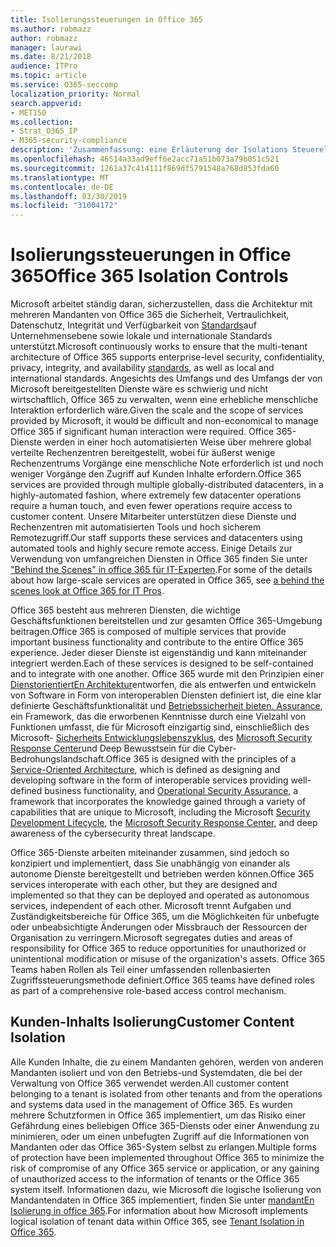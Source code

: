 ```yaml
---
title: Isolierungssteuerungen in Office 365
ms.author: robmazz
author: robmazz
manager: laurawi
ms.date: 8/21/2018
audience: ITPro
ms.topic: article
ms.service: O365-seccomp
localization_priority: Normal
search.appverid:
- MET150
ms.collection:
- Strat_O365_IP
- M365-security-compliance
description: 'Zusammenfassung: eine Erläuterung der Isolations Steuerelemente in Office 365.'
ms.openlocfilehash: 46514a33ad9eff6e2acc71a51b073a79b051c521
ms.sourcegitcommit: 1261a37c414111f869df5791548a768d853fda60
ms.translationtype: MT
ms.contentlocale: de-DE
ms.lasthandoff: 03/30/2019
ms.locfileid: "31004172"
---
```

# <a name="office-365-isolation-controls"></a><span data-ttu-id="8d14b-103">Isolierungssteuerungen in Office 365</span><span class="sxs-lookup"><span data-stu-id="8d14b-103">Office 365 Isolation Controls</span></span> 

<span data-ttu-id="8d14b-104">Microsoft arbeitet ständig daran, sicherzustellen, dass die Architektur mit mehreren Mandanten von Office 365 die Sicherheit, Vertraulichkeit, Datenschutz, Integrität und Verfügbarkeit von [Standards](https://www.microsoft.com/TrustCenter/Compliance?service=Office#Icons)auf Unternehmensebene sowie lokale und internationale Standards unterstützt.</span><span class="sxs-lookup"><span data-stu-id="8d14b-104">Microsoft continuously works to ensure that the multi-tenant architecture of Office 365 supports enterprise-level security, confidentiality, privacy, integrity, and availability [standards](https://www.microsoft.com/TrustCenter/Compliance?service=Office#Icons), as well as local and international standards.</span></span> <span data-ttu-id="8d14b-105">Angesichts des Umfangs und des Umfangs der von Microsoft bereitgestellten Dienste wäre es schwierig und nicht wirtschaftlich, Office 365 zu verwalten, wenn eine erhebliche menschliche Interaktion erforderlich wäre.</span><span class="sxs-lookup"><span data-stu-id="8d14b-105">Given the scale and the scope of services provided by Microsoft, it would be difficult and non-economical to manage Office 365 if significant human interaction were required.</span></span> <span data-ttu-id="8d14b-106">Office 365-Dienste werden in einer hoch automatisierten Weise über mehrere global verteilte Rechenzentren bereitgestellt, wobei für äußerst wenige Rechenzentrums Vorgänge eine menschliche Note erforderlich ist und noch weniger Vorgänge den Zugriff auf Kunden Inhalte erfordern.</span><span class="sxs-lookup"><span data-stu-id="8d14b-106">Office 365 services are provided through multiple globally-distributed datacenters, in a highly-automated fashion, where extremely few datacenter operations require a human touch, and even fewer operations require access to customer content.</span></span> <span data-ttu-id="8d14b-107">Unsere Mitarbeiter unterstützen diese Dienste und Rechenzentren mit automatisierten Tools und hoch sicherem Remotezugriff.</span><span class="sxs-lookup"><span data-stu-id="8d14b-107">Our staff supports these services and datacenters using automated tools and highly secure remote access.</span></span> <span data-ttu-id="8d14b-108">Einige Details zur Verwendung von umfangreichen Diensten in Office 365 finden Sie unter ["Behind the Scenes" in office 365 für IT-Experten](https://channel9.msdn.com/Events/SharePoint-Conference/2014/SPC202).</span><span class="sxs-lookup"><span data-stu-id="8d14b-108">For some of the details about how large-scale services are operated in Office 365, see [a behind the scenes look at Office 365 for IT Pros](https://channel9.msdn.com/Events/SharePoint-Conference/2014/SPC202).</span></span>

<span data-ttu-id="8d14b-109">Office 365 besteht aus mehreren Diensten, die wichtige Geschäftsfunktionen bereitstellen und zur gesamten Office 365-Umgebung beitragen.</span><span class="sxs-lookup"><span data-stu-id="8d14b-109">Office 365 is composed of multiple services that provide important business functionality and contribute to the entire Office 365 experience.</span></span> <span data-ttu-id="8d14b-110">Jeder dieser Dienste ist eigenständig und kann miteinander integriert werden.</span><span class="sxs-lookup"><span data-stu-id="8d14b-110">Each of these services is designed to be self-contained and to integrate with one another.</span></span> <span data-ttu-id="8d14b-111">Office 365 wurde mit den Prinzipien einer [DienstorientiertEn Architektur](https://msdn.microsoft.com/library/aa480021.aspx)entworfen, die als entwerfen und entwickeln von Software in Form von interoperablen Diensten definiert ist, die eine klar definierte Geschäftsfunktionalität und [Betriebssicherheit bieten. Assurance](http://www.microsoft.com/download/details.aspx?id=40872), ein Framework, das die erworbenen Kenntnisse durch eine Vielzahl von Funktionen umfasst, die für Microsoft einzigartig sind, einschließlich des Microsoft- [Sicherheits Entwicklungslebenszyklus](https://www.microsoft.com/sdl/default.aspx), des [Microsoft Security Response Center](https://technet.microsoft.com/library/dn440717.aspx)und Deep Bewusstsein für die Cyber-Bedrohungslandschaft.</span><span class="sxs-lookup"><span data-stu-id="8d14b-111">Office 365 is designed with the principles of a [Service-Oriented Architecture](https://msdn.microsoft.com/library/aa480021.aspx), which is defined as designing and developing software in the form of interoperable services providing well-defined business functionality, and [Operational Security Assurance](http://www.microsoft.com/download/details.aspx?id=40872), a framework that incorporates the knowledge gained through a variety of capabilities that are unique to Microsoft, including the Microsoft [Security Development Lifecycle](https://www.microsoft.com/sdl/default.aspx), the [Microsoft Security Response Center](https://technet.microsoft.com/library/dn440717.aspx), and deep awareness of the cybersecurity threat landscape.</span></span>

<span data-ttu-id="8d14b-112">Office 365-Dienste arbeiten miteinander zusammen, sind jedoch so konzipiert und implementiert, dass Sie unabhängig von einander als autonome Dienste bereitgestellt und betrieben werden können.</span><span class="sxs-lookup"><span data-stu-id="8d14b-112">Office 365 services interoperate with each other, but they are designed and implemented so that they can be deployed and operated as autonomous services, independent of each other.</span></span> <span data-ttu-id="8d14b-113">Microsoft trennt Aufgaben und Zuständigkeitsbereiche für Office 365, um die Möglichkeiten für unbefugte oder unbeabsichtigte Änderungen oder Missbrauch der Ressourcen der Organisation zu verringern.</span><span class="sxs-lookup"><span data-stu-id="8d14b-113">Microsoft segregates duties and areas of responsibility for Office 365 to reduce opportunities for unauthorized or unintentional modification or misuse of the organization's assets.</span></span> <span data-ttu-id="8d14b-114">Office 365 Teams haben Rollen als Teil einer umfassenden rollenbasierten Zugriffssteuerungsmethode definiert.</span><span class="sxs-lookup"><span data-stu-id="8d14b-114">Office 365 teams have defined roles as part of a comprehensive role-based access control mechanism.</span></span>

## <a name="customer-content-isolation"></a><span data-ttu-id="8d14b-115">Kunden-Inhalts Isolierung</span><span class="sxs-lookup"><span data-stu-id="8d14b-115">Customer Content Isolation</span></span>
<span data-ttu-id="8d14b-116">Alle Kunden Inhalte, die zu einem Mandanten gehören, werden von anderen Mandanten isoliert und von den Betriebs-und Systemdaten, die bei der Verwaltung von Office 365 verwendet werden.</span><span class="sxs-lookup"><span data-stu-id="8d14b-116">All customer content belonging to a tenant is isolated from other tenants and from the operations and systems data used in the management of Office 365.</span></span> <span data-ttu-id="8d14b-117">Es wurden mehrere Schutzformen in Office 365 implementiert, um das Risiko einer Gefährdung eines beliebigen Office 365-Diensts oder einer Anwendung zu minimieren, oder um einen unbefugten Zugriff auf die Informationen von Mandanten oder das Office 365-System selbst zu erlangen.</span><span class="sxs-lookup"><span data-stu-id="8d14b-117">Multiple forms of protection have been implemented throughout Office 365 to minimize the risk of compromise of any Office 365 service or application, or any gaining of unauthorized access to the information of tenants or the Office 365 system itself.</span></span> <span data-ttu-id="8d14b-118">Informationen dazu, wie Microsoft die logische Isolierung von Mandantendaten in Office 365 implementiert, finden Sie unter [mandantEn Isolierung in office 365](office-365-tenant-isolation-overview.md).</span><span class="sxs-lookup"><span data-stu-id="8d14b-118">For information about how Microsoft implements logical isolation of tenant data within Office 365, see [Tenant Isolation in Office 365](office-365-tenant-isolation-overview.md).</span></span>
